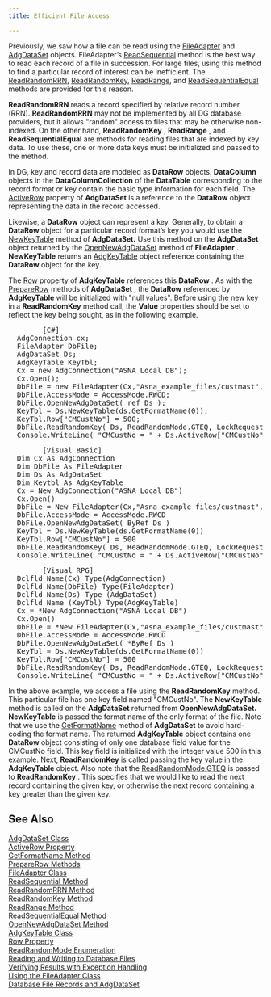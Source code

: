 ```yaml
---
title: Efficient File Access

---
```


Previously, we saw how a file can be read using the [ FileAdapter](file-adapter-class.html) and [AdgDataSet](adg-dataset-class.html) objects. FileAdapter’s [ReadSequential](file-adapter-class-read-sequential-method.html) method is the best way to read each record of a file in succession. For large files, using this method to find a particular record of interest can be inefficient. The [ReadRandomRRN](file-adapter-class-read-random-rrn-method.html), [ReadRandomKey](file-adapter-class-read-random-key-method.html), [ ReadRange](file-adapter-class-read-range-method.html), and [ReadSequentialEqual](file-adapter-class-read-sequential-equal-method.html) methods are provided for this reason.

**ReadRandomRRN** reads a record specified by relative record number (RRN). **ReadRandomRRN** may not be implemented by all DG database providers, but it allows "random" access to files that may be otherwise non-indexed. On the other hand, **ReadRandomKey** , **ReadRange** , and **ReadSequentialEqual** are methods for reading files that are indexed by key data. To use these, one or more data keys must be initialized and passed to the method.

In DG, key and record data are modeled as **DataRow** objects. **DataColumn** objects in the **DataColumnCollection** of the **DataTable** corresponding to the record format or key contain the basic type information for each field. The [ActiveRow](adg-dataset-class-active-row-property.html) property of **AdgDataSet** is a reference to the **DataRow** object representing the data in the record accessed. 

Likewise, a **DataRow** object can represent a key. Generally, to obtain a **DataRow** object for a particular record format’s key you would use the [NewKeyTable](adg-dataset-class-new-key-table-methods.html) method of **AdgDataSet.** Use this method on the **AdgDataSet** object returned by the [OpenNewAdgDataSet](file-adapter-class-open-new-adg-dataset-method.html) method of **FileAdapter** . **NewKeyTable** returns an [AdgKeyTable](adg-key-table-class.html) object reference containing the **DataRow** object for the key.

The [Row](adg-key-table-class-row-property.html) property of **AdgKeyTable** references this **DataRow** . As with the [ PrepareRow](adg-dataset-class-prepare-row-method-main.html) methods of **AdgDataSet** , the **DataRow** referenced by **AdgKeyTable** will be initialized with "null values". Before using the new key in a **ReadRandomKey** method call, the **Value** properties should be set to reflect the key being sought, as in the following example.
<pre>        <span class="lang">[C#]</span>
  AdgConnection cx;
  FileAdapter DbFile;
  AdgDataSet Ds;
  AdgKeyTable KeyTbl;
  Cx = new AdgConnection("ASNA Local DB");
  Cx.Open();
  DbFile = new FileAdapter(Cx,"Asna_example_files/custmast","*first");
  DbFile.AccessMode = AccessMode.RWCD;
  DbFile.OpenNewAdgDataSet( ref Ds );
  KeyTbl = Ds.NewKeyTable(ds.GetFormatName(0));
  KeyTbl.Row["CMCustNo"] = 500;
  DbFile.ReadRandomKey( Ds, ReadRandomMode.GTEQ, LockRequest.Default, KeyTbl );
  Console.WriteLine( "CMCustNo = " + Ds.ActiveRow["CMCustNo"] ) ;</pre>
<pre>        <span class="lang">[Visual Basic]</span>
  Dim Cx As AdgConnection
  Dim DbFile As FileAdapter
  Dim Ds As AdgDataSet
  Dim Keytbl As AdgKeyTable
  Cx = New AdgConnection("ASNA Local DB")
  Cx.Open()
  DbFile = New FileAdapter(Cx,"Asna_example_files/custmast","*first")
  DbFile.AccessMode = AccessMode.RWCD
  DbFile.OpenNewAdgDataSet( ByRef Ds )
  KeyTbl = Ds.NewKeyTable(ds.GetFormatName(0))
  KeyTbl.Row["CMCustNo"] = 500
  DbFile.ReadRandomKey( Ds, ReadRandomMode.GTEQ, LockRequest.Default, KeyTbl )
  Console.WriteLine( "CMCustNo = " + Ds.ActiveRow["CMCustNo"] )</pre>
<pre class="prettyprint">        <span class="lang">[Visual RPG]</span>
  Dclfld Name(Cx) Type(AdgConnection)
  Dclfld Name(DbFile) Type(FileAdapter)
  Dclfld Name(Ds) Type (AdgDataSet)
  Dclfld Name (KeyTbl) Type(AdgKeyTable)
  Cx = *New AdgConnection("ASNA Local DB")
  Cx.Open()
  DbFile = *New FileAdapter(Cx,"Asna_example_files/custmast","*first")
  DbFile.AccessMode = AccessMode.RWCD
  DbFile.OpenNewAdgDataSet( *ByRef Ds )
  KeyTbl = Ds.NewKeyTable(ds.GetFormatName(0))
  KeyTbl.Row["CMCustNo"] = 500
  DbFile.ReadRandomKey( Ds, ReadRandomMode.GTEQ, LockRequest.Default, KeyTbl )
  Console.WriteLine( "CMCustNo = " + Ds.ActiveRow["CMCustNo"] )</pre>

In the above example, we access a file using the **ReadRandomKey** method. This particular file has one key field named "CMCustNo". The **NewKeyTable** method is called on the **AdgDataSet** returned from **OpenNewAdgDataSet.** **NewKeyTable** is passed the format name of the only format of the file. Note that we use the [GetFormatName](adg-dataset-class-get-format-name-method.html) method of **AdgDataSet** to avoid hard-coding the format name. The returned **AdgKeyTable** object contains one **DataRow** object consisting of only one database field value for the CMCustNo field. This key field is initialized with the integer value 500 in this example. Next, **ReadRandomKey** is called passing the key value in the **AdgKeyTable** object. Also note that the [ ReadRandomMode.GTEQ](read-random-mode-enumeration.html) is passed to **ReadRandomKey** . This specifies that we would like to read the next record containing the given key, or otherwise the next record containing a key greater than the given key.
## See Also


[AdgDataSet Class](adg-dataset-class.html)
      <br />
[ActiveRow Property](adg-dataset-class-active-row-property.html)
      <br />
[GetFormatName Method](adg-dataset-class-get-format-name-method.html)
      <br />
[PrepareRow Methods](adg-dataset-class-prepare-row-method-main.html)
      <br />
[FileAdapter Class](file-adapter-class.html)
      <br />
[ReadSequential Method](file-adapter-class-read-sequential-method.html)
      <br />
[ReadRandomRRN Method](file-adapter-class-read-random-rrn-method.html)
      <br />
[ReadRandomKey Method](file-adapter-class-read-random-key-method.html)
      <br />
[ReadRange Method](file-adapter-class-read-range-method.html)
      <br />
      [ReadSequentialEqual 
					Method](file-adapter-class-read-sequential-equal-method.html)
      <br />
[OpenNewAdgDataSet Method](file-adapter-class-open-new-adg-dataset-method.html)
      <br />
[AdgKeyTable Class](adg-key-table-class.html)
      <br />
[Row Property](adg-key-table-class-row-property.html)
      <br />
[ReadRandomMode Enumeration](read-random-mode-enumeration.html)
      <br />
      [Reading and Writing to Database 
					Files](readingand-writingto-database-files.html)
      <br />
      [Verifying Results with 
					Exception Handling](verifying-resultswith-exception-handling.html)
      <br />
[Using the FileAdapter Class](usingthe-file-adapter-class.html)
      <br />
      [Database File Records and 
					AdgDataSet](database-file-recordsand-adg-dataset.html)

